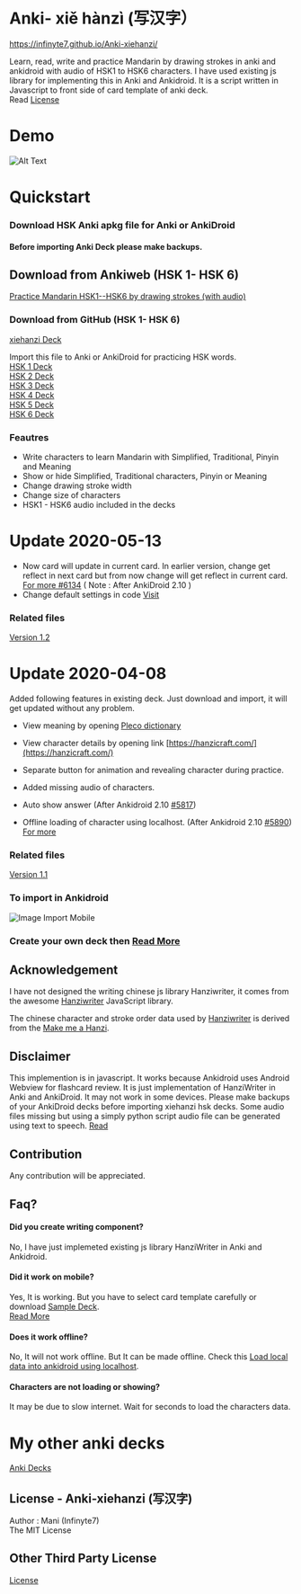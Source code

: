 # Anki- xiě hànzì (写汉字）

https://infinyte7.github.io/Anki-xiehanzi/

Learn, read, write and practice Mandarin by drawing strokes in anki and ankidroid with audio of HSK1 to HSK6 characters. I have used existing js library for implementing this in Anki and Ankidroid. It is a script written in Javascript to front side of card template of anki deck. <br>Read [License](https://github.com/infinyte7/Anki-xiehanzi/blob/master/License.md)

# Demo 
![Alt Text](https://github.com/infinyte7/Anki-xiehanzi/blob/master/image/xiehanzi_anki_demo.gif?raw=true)

# Quickstart
### Download HSK Anki apkg file for Anki or AnkiDroid
#### Before importing Anki Deck please make backups.

## Download from Ankiweb (HSK 1- HSK 6)
[Practice Mandarin HSK1--HSK6 by drawing strokes (with audio)](https://ankiweb.net/shared/info/119943820)

### Download from GitHub (HSK 1- HSK 6)
[xiehanzi Deck](https://github.com/infinyte7/Anki-xiehanzi/blob/master/version%201.2/xiehanzi.apkg?raw=true)

Import this file to Anki or AnkiDroid for practicing HSK words.
<br>[HSK 1 Deck](https://github.com/infinyte7/Anki-xiehanzi/blob/master/xiehanzi%20Anki%20Deck/xiehanzi__HSK1.apkg?raw=true)
<br>[HSK 2 Deck](https://github.com/infinyte7/Anki-xiehanzi/blob/master/xiehanzi%20Anki%20Deck/xiehanzi__HSK2.apkg?raw=true)
<br>[HSK 3 Deck](https://github.com/infinyte7/Anki-xiehanzi/blob/master/xiehanzi%20Anki%20Deck/xiehanzi__HSK3.apkg?raw=true)
<br>[HSK 4 Deck](https://github.com/infinyte7/Anki-xiehanzi/blob/master/xiehanzi%20Anki%20Deck/xiehanzi__HSK4.apkg?raw=true)
<br>[HSK 5 Deck](https://github.com/infinyte7/Anki-xiehanzi/blob/master/xiehanzi%20Anki%20Deck/xiehanzi__HSK5.apkg?raw=true)
<br>[HSK 6 Deck](https://github.com/infinyte7/Anki-xiehanzi/blob/master/xiehanzi%20Anki%20Deck/xiehanzi__HSK6.apkg?raw=true)

### Feautres
- Write characters to learn Mandarin with Simplified, Traditional, Pinyin and Meaning
- Show or hide Simplified, Traditional characters, Pinyin or Meaning
- Change drawing stroke width 
- Change size of characters
- HSK1 - HSK6 audio included in the decks 

# Update 2020-05-13
- Now card will update in current card. In earlier version, change get reflect in next card but from now change will get reflect in   current card. [For more #6134](https://github.com/ankidroid/Anki-Android/pull/6134)
( Note : After AnkiDroid 2.10 )
- Change default settings in code [Visit](https://github.com/infinyte7/Anki-xiehanzi/blob/master/Customize%20default%20setting.md)
### Related files
[Version 1.2](https://github.com/infinyte7/Anki-xiehanzi/tree/master/version%201.2)

# Update 2020-04-08
Added following features in existing deck. Just download and import, it will get updated without any problem.
- View meaning by opening [Pleco dictionary](https://www.pleco.com/)
- View character details by opening link [https://hanzicraft.com/](https://hanzicraft.com/) 
- Separate button for animation and revealing character during practice. 
- Added missing audio of characters.

- Auto show answer (After Ankidroid 2.10 [#5817](https://github.com/ankidroid/Anki-Android/pull/5817))
- Offline loading of character using localhost. (After Ankidroid 2.10 [#5890](https://github.com/ankidroid/Anki-Android/pull/5890)) [For more](https://github.com/infinyte7/Anki-xiehanzi/blob/master/Load%20hanzi%20data%20offline.md) 
### Related files 
[Version 1.1](https://github.com/infinyte7/Anki-xiehanzi/tree/master/version%201.1)

### To import in Ankidroid
![Image Import Mobile](https://github.com/infinyte7/Anki-maobi/blob/master/image/Import_in_mobile.png)

### Create your own deck then [Read More](https://github.com/infinyte7/Anki-xiehanzi/blob/master/Create%20new%20Deck%20From%20Scratch.md)

## Acknowledgement
I have not designed the writing chinese js library Hanziwriter, it comes from the awesome [Hanziwriter](https://hanziwriter.org) JavaScript library. 

The chinese character and stroke order data used by [Hanziwriter](https://github.com/chanind/hanzi-writer)
is derived from the [ Make me a Hanzi](https://github.com/skishore/makemeahanzi).
  
## Disclaimer
 This implemention is in javascript. It works because Ankidroid uses Android Webview for flashcard review. It is just implementation of HanziWriter in Anki and AnkiDroid. It may not work in some devices. Please make backups of your AnkiDroid decks before importing xiehanzi hsk decks.
 Some audio files missing but using a simply python script audio file can be generated using text to speech. [Read](https://github.com/infinyte7/gtts-textToMp3)
 
 ## Contribution
 Any contribution will be appreciated.
 
## Faq?
 #### Did you create writing component?
 No, I have just implemeted existing js library HanziWriter in Anki and Ankidroid.
 
 #### Did it work on mobile?
 Yes, It is working. But you have to select card template carefully or download [Sample Deck](https://github.com/infinyte7/Anki-maobi/blob/master/HSK%20Anki%20apkg/Write_Chinese.apkg?raw=true). <br>[Read More](https://github.com/infinyte7/Anki-xiehanzi/blob/master/Create%20new%20Deck%20From%20Scratch.md)
 
 #### Does it work offline?
 No, It will not work offline. 
 But It can be made offline. Check this [Load local data into ankidroid using localhost](https://github.com/infinyte7/Anki-xiehanzi/blob/master/Load%20hanzi%20data%20offline.md).
 
 #### Characters are not loading or showing?
 It may be due to slow internet. Wait for seconds to load the characters data.
 

# My other anki decks
[Anki Decks](https://ankiweb.net/shared/byauthor/2120672269) 

## License - Anki-xiehanzi (写汉字)
Author : Mani (Infinyte7)
<br>The MIT License

## Other Third Party License
[License](https://github.com/infinyte7/Anki-xiehanzi/blob/master/License.md)
